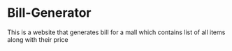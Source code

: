 # Bill-Generator
This is a website that generates bill for a mall which contains list of all items along with their price 
